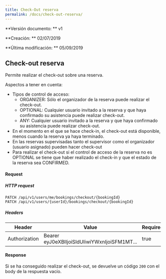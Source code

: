 ```yaml
---
title: Check-Out reserva
permalink: /docs/check-out-reserva/
---
```


**Versión documento: ** v1

**Creación: ** 02/07/2019

**Última modificación: ** 05/09/2019

## Check-out reserva

Permite realizar el check-out sobre una reserva.

Aspectos a tener en cuenta:

- Tipos de control de acceso:
  - ORGANIZER: Sólo el organizador de la reserva puede realizar el check-out.
  - OPTIONAL: Cualquier usuario invitado a la reserva y que haya confirmado su asistencia puede realizar check-out.
  - ANY: Cualquier usuario invitado a la reserva y que haya confirmado su asistencia puede realizar check-out.
- En el momento en el que se hace check-in, el check-out está disponible, menos cuando la reserva ya haya terminado.
- En las reservas supervisadas tanto el supervisor como el organizador (usuario asignado) pueden hacer check-out
- Para realizar el check-out si el control de acceso de la reserva no es OPTIONAL se tiene que haber realizado el check-in y que el estado de la reserva sea CONFIRMED.

#### Request

##### HTTP request

```http
PATCH /api/v1/users/me/bookings/checkout/{bookingId}
PATCH /api/v1/users/{userId}/bookings/checkout/{bookingId}
```

##### Headers

| Header        | Value                                        | Required |
| ------------- | -------------------------------------------- | -------- |
| Authorization | Bearer eyJ0eXBlIjoiSldUIiwiYWxnIjoiSFM1MT... | true     |

#### Response

Si se ha conseguido realizar el check-out, se devuelve un código `200` con el body de la respuesta vacío.
